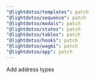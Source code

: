 ```yaml
---
"@lightdotso/templates": patch
"@lightdotso/sequence": patch
"@lightdotso/modals": patch
"@lightdotso/states": patch
"@lightdotso/tables": patch
"@lightdotso/hooks": patch
"@lightdotso/wagmi": patch
"@lightdotso/app": patch
---
```


Add address types
